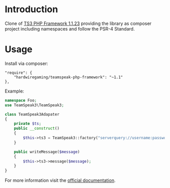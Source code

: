 Introduction
============

Clone of [TS3 PHP Framework 1.1.23](https://www.planetteamspeak.com/) providing the library as composer project including namespaces and follow the PSR-4 Standard.


Usage
=====

Install via composer:

    "require": {
        "hardwiregaming/teamspeak-php-framework": "~1.1"
    },

Example:

```php
namespace Foo;
use TeamSpeak3\TeamSpeak3;

class TeamSpeak3Adapater
{
    private $ts;
    public __construct()
    {
        $this->ts3 = TeamSpeak3::factory("serverquery://username:password@127.0.0.1:10011/?server_port=9987");
    }

    public writeMessage($message)
    {
        $this->ts3->message($message);
    }
}
```


For more information visit the [official documentation][1].

[1]: https://ts3-php.readthedocs.org
